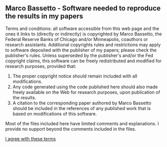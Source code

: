 ## Marco Bassetto - Software needed to reproduce the results in my papers

Terms and conditions: all software accessible from this web page and the ones it links to (directly or indirectly) is copyrighted by Marco Bassetto, the Federal Reserve Banks of Chicago and/or Minneapolis, coauthors or research assistants. Additional copyrights rules and restrictions may apply to software deposited with the publisher of my papers; please check the publisher's rules. Unless superseded by the publisher's and/or the Fed copyright claims, this software can be freely redistributed and modified for research purposes, provided that:

1. The proper copyright notice should remain included with all modifications.
2. Any code generated using the code published here should also made freely available on the Web for research purposes, upon publication of the results.
3. A citation to the corresponding paper authored by Marco Bassetto should be included in the references of any published work that is based on modifications of this software.

Most of the files included here have limited comments and explanations. I provide no support beyond the comments included in the files.

[I agree with these terms](/research/software/software2)
